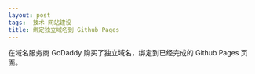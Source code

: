 ```yaml
---
layout: post
tags:  技术 网站建设
title: 绑定独立域名到 Github Pages
---
```


在域名服务商 GoDaddy 购买了独立域名，绑定到已经完成的 Github Pages 页面。 
